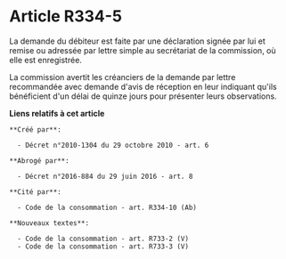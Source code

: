 # Article R334-5

La demande du débiteur est faite par une déclaration signée par lui et remise ou adressée par lettre simple au secrétariat de
la commission, où elle est enregistrée. 

La commission avertit les créanciers de la demande par lettre recommandée avec demande d'avis de réception en leur indiquant
qu'ils bénéficient d'un délai de quinze jours pour présenter leurs observations.

**Liens relatifs à cet article**

	**Créé par**:

	  - Décret n°2010-1304 du 29 octobre 2010 - art. 6

	**Abrogé par**:

	  - Décret n°2016-884 du 29 juin 2016 - art. 8

	**Cité par**:

	  - Code de la consommation - art. R334-10 (Ab)

	**Nouveaux textes**:

	  - Code de la consommation - art. R733-2 (V)
	  - Code de la consommation - art. R733-3 (V)
